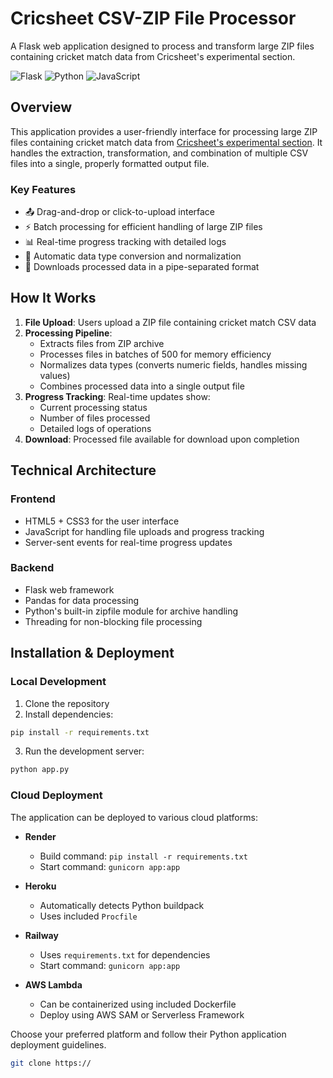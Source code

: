 # Cricsheet CSV-ZIP File Processor

A Flask web application designed to process and transform large ZIP files containing cricket match data from Cricsheet's experimental section.

![Flask](https://img.shields.io/badge/Flask-000000?style=for-the-badge&logo=flask&logoColor=white)
![Python](https://img.shields.io/badge/Python-3776AB?style=for-the-badge&logo=python&logoColor=white)
![JavaScript](https://img.shields.io/badge/JavaScript-F7DF1E?style=for-the-badge&logo=javascript&logoColor=black)

## Overview

This application provides a user-friendly interface for processing large ZIP files containing cricket match data from [Cricsheet's experimental section](https://cricsheet.org/downloads/#experimental). It handles the extraction, transformation, and combination of multiple CSV files into a single, properly formatted output file.

### Key Features

- 📤 Drag-and-drop or click-to-upload interface
- ⚡ Batch processing for efficient handling of large ZIP files
- 📊 Real-time progress tracking with detailed logs
- 🔄 Automatic data type conversion and normalization
- 💾 Downloads processed data in a pipe-separated format

## How It Works

1. **File Upload**: Users upload a ZIP file containing cricket match CSV data
2. **Processing Pipeline**:
   - Extracts files from ZIP archive
   - Processes files in batches of 500 for memory efficiency
   - Normalizes data types (converts numeric fields, handles missing values)
   - Combines processed data into a single output file
3. **Progress Tracking**: Real-time updates show:
   - Current processing status
   - Number of files processed
   - Detailed logs of operations
4. **Download**: Processed file available for download upon completion

## Technical Architecture

### Frontend
- HTML5 + CSS3 for the user interface
- JavaScript for handling file uploads and progress tracking
- Server-sent events for real-time progress updates

### Backend
- Flask web framework
- Pandas for data processing
- Python's built-in zipfile module for archive handling
- Threading for non-blocking file processing

## Installation & Deployment

### Local Development

1. Clone the repository
2. Install dependencies:
```bash
pip install -r requirements.txt
```
3. Run the development server:
```bash
python app.py
```

### Cloud Deployment

The application can be deployed to various cloud platforms:

- **Render**
  - Build command: `pip install -r requirements.txt`
  - Start command: `gunicorn app:app`

- **Heroku**
  - Automatically detects Python buildpack
  - Uses included `Procfile`

- **Railway**
  - Uses `requirements.txt` for dependencies
  - Start command: `gunicorn app:app`

- **AWS Lambda**
  - Can be containerized using included Dockerfile
  - Deploy using AWS SAM or Serverless Framework

Choose your preferred platform and follow their Python application deployment guidelines.

```bash
git clone https://
